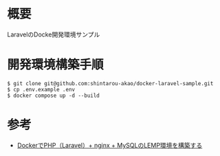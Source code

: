 # 概要
LaravelのDocke開発環境サンプル

# 開発環境構築手順

```
$ git clone git@github.com:shintarou-akao/docker-laravel-sample.git
$ cp .env.example .env
$ docker compose up -d --build
```
# 参考
- [DockerでPHP（Laravel）+ nginx + MySQLのLEMP環境を構築する](https://qiita.com/hinako_n/items/f15646ea548bcdc8ac6c)
